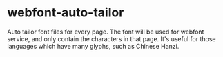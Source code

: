 webfont-auto-tailor
===================

Auto tailor font files for every page. The font will be used for webfont service, and only contain the characters in that page. It's useful for those languages which have many glyphs, such as Chinese Hanzi.
